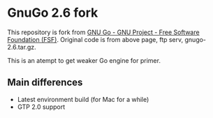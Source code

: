 # GnuGo 2.6 fork

This repository is fork from [GNU Go - GNU Project - Free Software Foundation (FSF)](https://www.gnu.org/software/gnugo/devel.html).
Original code is from above page, ftp serv, gnugo-2.6.tar.gz.

This is an atempt to get weaker Go engine for primer.

## Main differences

- Latest environment build (for Mac for a while)
- GTP 2.0 support